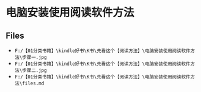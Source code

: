 # 电脑安装使用阅读软件方法

## Files

- `F:/【01分类书籍】\kindle好书\K书\先看这个【阅读方法】\电脑安装使用阅读软件方法\步骤一.jpg`
- `F:/【01分类书籍】\kindle好书\K书\先看这个【阅读方法】\电脑安装使用阅读软件方法\步骤二.jpg`
- `F:/【01分类书籍】\kindle好书\K书\先看这个【阅读方法】\电脑安装使用阅读软件方法\files.md`
